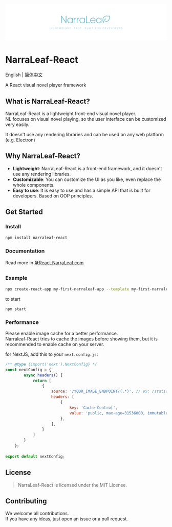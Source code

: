 ![](./docs/nlr-logo-banner.png)

# NarraLeaf-React

English | [简体中文](./docs/README.zh-CN.md)

A React visual novel player framework

## What is NarraLeaf-React?

NarraLeaf-React is a lightweight front-end visual novel player.  
NL focuses on visual novel playing, so the user interface can be customized very easily.

It doesn't use any rendering libraries and can be used on any web platform (e.g. Electron)

## Why NarraLeaf-React?

- **Lightweight**: NarraLeaf-React is a front-end framework, and it doesn't use any rendering libraries.
- **Customizable**: You can customize the UI as you like, even replace the whole components.
- **Easy to use**: It is easy to use and has a simple API that is built for developers. Based on OOP principles.

## Get Started

### Install

```bash
npm install narraleaf-react
```

### Documentation

Read more in [🛠React.NarraLeaf.com](https://react.narraleaf.com)

### Example

```bash
npx create-react-app my-first-narraleaf-app --template my-first-narraleaf-app
```

to start

```bash
npm start
```

### Performance

Please enable image cache for a better performance.  
Narraleaf-React tries to cache the images before showing them, but it is recommended to enable cache on your server.

for NextJS, add this to your `next.config.js`:

```js
/** @type {import('next').NextConfig} */
const nextConfig = {
        async headers() {
            return [
                {
                    source: '/YOUR_IMAGE_ENDPOINT/(.*)', // ex: /static/images/(.*)
                    headers: [
                        {
                            key: 'Cache-Control',
                            value: 'public, max-age=31536000, immutable',
                        },
                    ],
                }
            ]
        }
    };

export default nextConfig;
```

## License

> NarraLeaf-React is licensed under the MIT License.

## Contributing

We welcome all contributions.  
If you have any ideas, just open an issue or a pull request.


